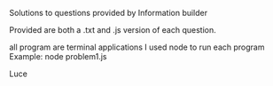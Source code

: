 Solutions to questions provided by Information builder

Provided are both a .txt and .js version of each question.

all program are terminal applications
I used node to run each program
Example: node problem1.js

Luce
